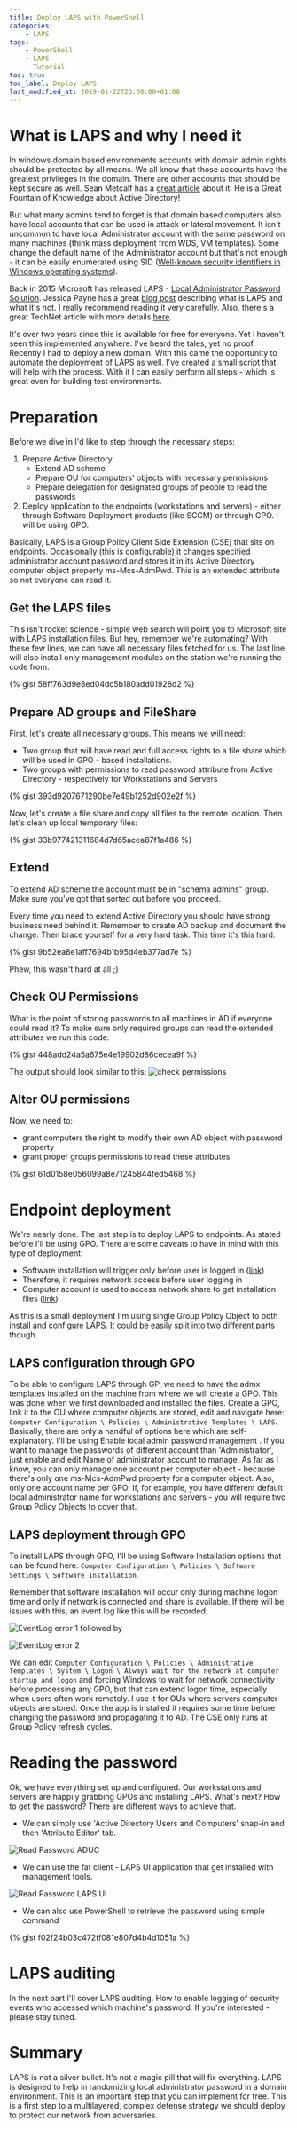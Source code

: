 ```yaml
---
title: Deploy LAPS with PowerShell
categories:
    - LAPS
tags:
    - PowerShell
    - LAPS
    - Tutorial
toc: true
toc_label: Deploy LAPS
last_modified_at: 2019-01-22T23:00:00+01:00
---
```


# What is LAPS and why I need it

In windows domain based environments accounts with domain admin rights should be protected by all means. We all know that those accounts have the greatest privileges in the domain. There are other accounts that should be kept secure as well. Sean Metcalf has a [great article](https://adsecurity.org/?p=3700) about it. He is a Great Fountain of Knowledge about Active Directory!

But what many admins tend to forget is that domain based computers also have local accounts that can be used in attack or lateral movement. It isn't uncommon to have local Administrator account with the same password on many machines (think mass deployment from WDS, VM templates). Some change the default name of the Administrator account but that's not enough - it can be easily enumerated using SID ([Well-known security identifiers in Windows operating systems](https://support.microsoft.com/en-us/help/243330/well-known-security-identifiers-in-windows-operating-systems)).

Back in 2015 Microsoft has released LAPS - [Local Administrator Password Solution](https://technet.microsoft.com/en-us/mt227395.aspx). Jessica Payne has a great [blog post](https://blogs.technet.microsoft.com/askpfeplat/2015/12/28/local-administrator-password-solution-laps-implementation-hints-and-security-nerd-commentary-including-mini-threat-model/) describing what is LAPS and what it's not. I really recommend reading it very carefully. Also, there's a great TechNet article with more details [here](https://technet.microsoft.com/en-us/mt227395.aspx).

It's over two years since this is available for free for everyone. Yet I haven't seen this implemented anywhere. I've heard the tales, yet no proof. Recently I had to deploy a new domain. With this came the opportunity to automate the deployment of LAPS as well. I've created a small script that will help with the process. With it I can easily perform all steps - which is great even for building test environments.

# Preparation

Before we dive in I'd like to step through the necessary steps:

1. Prepare Active Directory
    - Extend AD scheme
    - Prepare OU for computers' objects with necessary permissions
    - Prepare delegation for designated groups of people to read the passwords
2. Deploy application to the endpoints (workstations and servers) - either through Software Deployment products (like SCCM) or through GPO. I will be using GPO.

Basically, LAPS is a Group Policy Client Side Extension (CSE) that sits on endpoints. Occasionally (this is configurable) it changes specified administrator account password and stores it in its Active Directory computer object property ms-Mcs-AdmPwd. This is an extended attribute so not everyone can read it.

## Get the LAPS files

This isn't rocket science - simple web search will point you to Microsoft site with LAPS installation files. But hey, remember we're automating? With these few lines, we can have all necessary files fetched for us. The last line will also install only management modules on the station we're running the code from.

{% gist 58ff763d9e8ed04dc5b180add01928d2 %}

## Prepare AD groups and FileShare

First, let's create all necessary groups. This means we will need:

- Two group that will have read and full access rights to a file share which will be used in GPO - based installations.
- Two groups with permissions to read password attribute from Active Directory - respectively for Workstations and Servers

{% gist 393d9207671290be7e49b1252d902e2f %}

Now, let's create a file share and copy all files to the remote location. Then let's clean up local temporary files:

{% gist 33b977421311684d7d65acea87f1a486 %}

## Extend

To extend AD scheme the account must be in "schema admins" group. Make sure you've got that sorted out before you proceed.

Every time you need to extend Active Directory you should have strong business need behind it. Remember to create AD backup and document the change. Then brace yourself for a very hard task. This time it's this hard:

{% gist 9b52ea8e1aff7694b1b95d4eb377ad7e %}

Phew, this wasn't hard at all ;)

## Check OU Permissions

What is the point of storing passwords to all machines in AD if everyone could read it? To make sure only required groups can read the extended attributes we run this code:

{% gist 448add24a5a675e4e19902d86cecea9f %}

The output should look similar to this:
![check permissions](/assets/images/posts/laps/picture1.png)

## Alter OU permissions

Now, we need to:

- grant computers the right to modify their own AD object with password property
- grant proper groups permissions to read these attributes

{% gist 61d0158e056099a8e71245844fed5468 %}

# Endpoint deployment

We're nearly done. The last step is to deploy LAPS to endpoints. As stated before I'll be using GPO. There are some caveats to have in mind with this type of deployment:

- Software installation will trigger only before user is logged in ([link](https://msdn.microsoft.com/en-us/library/bb742421.aspx))
- Therefore, it requires network access before user logging in
- Computer account is used to access network share to get installation files ([link](https://support.microsoft.com/en-us/help/278472/packages-assigned-to-computers-with-group-policy-are-not-installed))

As this is a small deployment I'm using single Group Policy Object to both install and configure LAPS. It could be easily split into two different parts though.

## LAPS configuration through GPO

To be able to configure LAPS through GP, we need to have the admx templates installed on the machine from where we will create a GPO. This was done when we first downloaded and installed the files. Create a GPO, link it to the OU where computer objects are stored, edit and navigate here: `Computer Configuration \ Policies \ Administrative Templates \ LAPS`. Basically, there are only a handful of options here which are self-explanatory. I'll be using Enable local admin password management . If you want to manage the passwords of different account than 'Administrator',  just enable and edit Name of administrator account to manage. As far as I know, you can only manage one account per computer object - because there's only one ms-Mcs-AdmPwd property for a computer object. Also, only one account name per GPO. If, for example, you have different default local administrator name for workstations and servers - you will require two Group Policy Objects to cover that.

## LAPS deployment through GPO

To install LAPS through GPO, I'll be using Software Installation options that can be found here: `Computer Configuration \ Policies \ Software Settings \ Software Installation`.

Remember that software installation will occur only during machine logon time and only if network is connected and share is available. If there will be issues with this, an event log like this will be recorded:

![EventLog error 1](/assets/images/posts/laps/picture2.png)
followed by

![EventLog error 2](/assets/images/posts/laps/picture3.png)

We can edit `Computer Configuration \ Policies \ Administrative Templates \ System \ Logon \ Always wait for the network at computer startup and logon` and forcing Windows to wait for network connectivity before processing any GPO, but that can extend logon time, especially when users often work remotely.
I use it for OUs where servers computer objects are stored.
Once the app is installed it requires some time before changing the password and propagating it to AD. The CSE only runs at Group Policy refresh cycles.

# Reading the password

Ok, we have everything set up and configured. Our workstations and servers are happily grabbing GPOs and installing LAPS. What's next? How to get the password? There are different ways to achieve that.

- We can simply use 'Active Directory Users and Computers' snap-in and then 'Attribute Editor' tab.

![Read Password ADUC](/assets/images/posts/laps/picture4.png)

- We can use the fat client - LAPS UI application that get installed with management tools.

![Read Password LAPS UI](/assets/images/posts/laps/picture5.png)

- We can also use PowerShell to retrieve the password using simple command

{% gist f02f24b03c472ff081e807d4b4d1051a %}

# LAPS auditing

In the next part I'll cover LAPS auditing. How to enable logging of security events who accessed which machine's password. If you're interested - please stay tuned.

# Summary

LAPS is not a silver bullet. It's not a magic pill that will fix everything. LAPS is designed to help in randomizing local administrator password in a domain environment. This is an important step that you can implement for free. This is a first step to a multilayered, complex defense strategy we should deploy to protect our network from adversaries.
